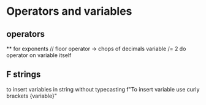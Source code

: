 # Operators and variables
## operators
** for exponents
// floor operator -> chops of decimals
variable /= 2 do operator on variable itself

## F strings
to insert variables in string without typecasting
f"To insert variable use curly brackets {variable}"